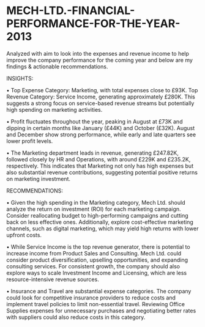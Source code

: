 # MECH-LTD.-FINANCIAL-PERFORMANCE-FOR-THE-YEAR-2013
Analyzed with aim to look into the expenses and revenue income to help improve the company performance for the coming year and below are my findings &amp; actionable recommendations.

INSIGHTS:

• Top Expense Category: Marketing, with total expenses close to £93K.
Top Revenue Category: Service Income, generating approximately £280K.
This suggests a strong focus on service-based revenue streams but potentially high spending on marketing activities.


• Profit fluctuates throughout the year, peaking in August at £73K and dipping in certain months like January (£44K) and October (£32K).
August and December show strong performance, while early and late quarters see lower profit levels.


• The Marketing department leads in revenue, generating £247.82K, followed closely by HR and Operations, with around £229K and £235.2K, respectively.
This indicates that Marketing not only has high expenses but also substantial revenue contributions, suggesting potential positive returns on marketing investment.

RECOMMENDATIONS:

• Given the high spending in the Marketing category, Mech Ltd. should analyze the return on investment (ROI) for each marketing campaign. Consider reallocating budget to high-performing campaigns and cutting back on less effective ones.
Additionally, explore cost-effective marketing channels, such as digital marketing, which may yield high returns with lower upfront costs.


• While Service Income is the top revenue generator, there is potential to increase income from Product Sales and Consulting. Mech Ltd. could consider product diversification, upselling opportunities, and expanding consulting services.
For consistent growth, the company should also explore ways to scale Investment Income and Licensing, which are less resource-intensive revenue sources.


• Insurance and Travel are substantial expense categories. The company could look for competitive insurance providers to reduce costs and implement travel policies to limit non-essential travel.
Reviewing Office Supplies expenses for unnecessary purchases and negotiating better rates with suppliers could also reduce costs in this category.

